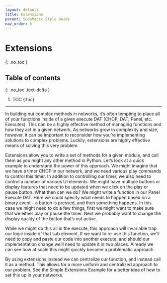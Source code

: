 ```yaml
---
layout: default
title: Extensions
parent: SudoMagic Style Guide
nav_order: 5
---
```


# Extensions
{: .no_toc }

## Table of contents
{: .no_toc .text-delta }

1. TOC
{:toc}

---

In building out complex methods in networks, it’s often tempting to place all of your functions inside of a given execute DAT (CHOP, DAT, Panel, etc. Executes). This can be a highly effective method of managing functions and how they act in a given network. As networks grow in complexity and size, however, it can be important to reconsider how you’re implementing solutions to complex problems. Luckily, extensions are highly effective means of solving this very problem.

Extensions allow you to write a set of methods for a given module, and call them as you might any other method in Python. Let’s look at a quick example to understand the power of this approach. We might imagine that we have a timer CHOP in our network, and we need various play commands to control this timer. In addition to controlling our timer, we also need to control a number of various UI elements. We might have multiple buttons or display features that need to be updated when we click on the play or pause button. What then can we do? We might write a function in our Panel Execute DAT. Here we could specify what needs to happen based on a binary event – a button is pressed, and then something happens. In this case we might need to do a few things, first we might want to make sure that we either play or pause the timer. Next we probably want to change the display quality of the button that’s not active.

While we might do this all in the execute, this approach will invariable trap our logic inside of that sub element. If we want to re-use this function, we’ll need to copy and paste our code into another execute, and should our implementation change we’ll need to update it in two places. Already we can see how at scale this might quickly become a problematic approach.

By using extensions instead we can centralize our function, and instead call it as a method. This allows for a more uniform and centralized approach to our problem. See the Simple Extensions Example for a better idea of how to set this up in your networks.